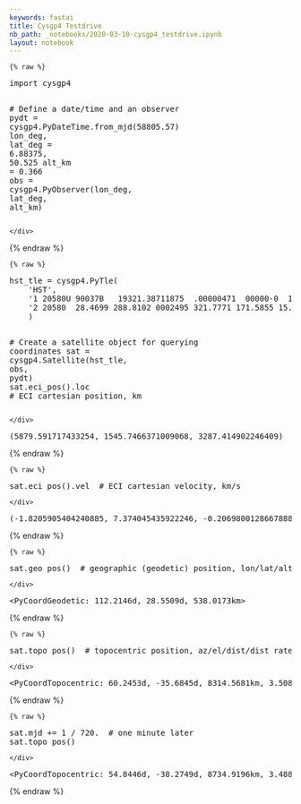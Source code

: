 ```yaml
---
keywords: fastai
title: Cysgp4 Testdrive
nb_path: _notebooks/2020-03-10-cysgp4_testdrive.ipynb
layout: notebook
---
```


<!--
#################################################
### THIS FILE WAS AUTOGENERATED! DO NOT EDIT! ###
#################################################
# file to edit: _notebooks/2020-03-10-cysgp4_testdrive.ipynb
-->

<div class="container" id="notebook-container">
        
    {% raw %}
    
<div class="cell border-box-sizing code_cell rendered">
<div class="input">

<div class="inner_cell">
    <div class="input_area">
<div class=" highlight hl-ipython3"><pre><span></span><span class="kn">import</span> <span class="nn">cysgp4</span>

<span class="c1"># Define a date/time and an observer</span>
<span class="n">pydt</span> <span class="o">=</span> <span class="n">cysgp4</span><span class="o">.</span><span class="n">PyDateTime</span><span class="o">.</span><span class="n">from_mjd</span><span class="p">(</span><span class="mf">58805.57</span><span class="p">)</span>
<span class="n">lon_deg</span><span class="p">,</span> <span class="n">lat_deg</span> <span class="o">=</span> <span class="mf">6.88375</span><span class="p">,</span> <span class="mf">50.525</span>
<span class="n">alt_km</span> <span class="o">=</span> <span class="mf">0.366</span>
<span class="n">obs</span> <span class="o">=</span> <span class="n">cysgp4</span><span class="o">.</span><span class="n">PyObserver</span><span class="p">(</span><span class="n">lon_deg</span><span class="p">,</span> <span class="n">lat_deg</span><span class="p">,</span> <span class="n">alt_km</span><span class="p">)</span>
</pre></div>

    </div>
</div>
</div>

</div>
    {% endraw %}

    {% raw %}
    
<div class="cell border-box-sizing code_cell rendered">
<div class="input">

<div class="inner_cell">
    <div class="input_area">
<div class=" highlight hl-ipython3"><pre><span></span><span class="n">hst_tle</span> <span class="o">=</span> <span class="n">cysgp4</span><span class="o">.</span><span class="n">PyTle</span><span class="p">(</span>
    <span class="s1">&#39;HST&#39;</span><span class="p">,</span>
    <span class="s1">&#39;1 20580U 90037B   19321.38711875  .00000471  00000-0  17700-4 0  9991&#39;</span><span class="p">,</span>
    <span class="s1">&#39;2 20580  28.4699 288.8102 0002495 321.7771 171.5855 15.09299865423838&#39;</span><span class="p">,</span>
    <span class="p">)</span>

<span class="c1"># Create a satellite object for querying coordinates</span>
<span class="n">sat</span> <span class="o">=</span> <span class="n">cysgp4</span><span class="o">.</span><span class="n">Satellite</span><span class="p">(</span><span class="n">hst_tle</span><span class="p">,</span> <span class="n">obs</span><span class="p">,</span> <span class="n">pydt</span><span class="p">)</span>
<span class="n">sat</span><span class="o">.</span><span class="n">eci_pos</span><span class="p">()</span><span class="o">.</span><span class="n">loc</span>  <span class="c1"># ECI cartesian position, km</span>
</pre></div>

    </div>
</div>
</div>

<div class="output_wrapper">
<div class="output">

<div class="output_area">



<div class="output_text output_subarea output_execute_result">
<pre>(5879.591717433254, 1545.7466371009068, 3287.414902246409)</pre>
</div>

</div>

</div>
</div>

</div>
    {% endraw %}

    {% raw %}
    
<div class="cell border-box-sizing code_cell rendered">
<div class="input">

<div class="inner_cell">
    <div class="input_area">
<div class=" highlight hl-ipython3"><pre><span></span><span class="n">sat</span><span class="o">.</span><span class="n">eci_pos</span><span class="p">()</span><span class="o">.</span><span class="n">vel</span>  <span class="c1"># ECI cartesian velocity, km/s</span>
</pre></div>

    </div>
</div>
</div>

<div class="output_wrapper">
<div class="output">

<div class="output_area">



<div class="output_text output_subarea output_execute_result">
<pre>(-1.8205905404240885, 7.374045435922246, -0.20698001286678888)</pre>
</div>

</div>

</div>
</div>

</div>
    {% endraw %}

    {% raw %}
    
<div class="cell border-box-sizing code_cell rendered">
<div class="input">

<div class="inner_cell">
    <div class="input_area">
<div class=" highlight hl-ipython3"><pre><span></span><span class="n">sat</span><span class="o">.</span><span class="n">geo_pos</span><span class="p">()</span>  <span class="c1"># geographic (geodetic) position, lon/lat/alt</span>
</pre></div>

    </div>
</div>
</div>

<div class="output_wrapper">
<div class="output">

<div class="output_area">



<div class="output_text output_subarea output_execute_result">
<pre>&lt;PyCoordGeodetic: 112.2146d, 28.5509d, 538.0173km&gt;</pre>
</div>

</div>

</div>
</div>

</div>
    {% endraw %}

    {% raw %}
    
<div class="cell border-box-sizing code_cell rendered">
<div class="input">

<div class="inner_cell">
    <div class="input_area">
<div class=" highlight hl-ipython3"><pre><span></span><span class="n">sat</span><span class="o">.</span><span class="n">topo_pos</span><span class="p">()</span>  <span class="c1"># topocentric position, az/el/dist/dist_rate</span>
</pre></div>

    </div>
</div>
</div>

<div class="output_wrapper">
<div class="output">

<div class="output_area">



<div class="output_text output_subarea output_execute_result">
<pre>&lt;PyCoordTopocentric: 60.2453d, -35.6845d, 8314.5681km, 3.5087km/s&gt;</pre>
</div>

</div>

</div>
</div>

</div>
    {% endraw %}

    {% raw %}
    
<div class="cell border-box-sizing code_cell rendered">
<div class="input">

<div class="inner_cell">
    <div class="input_area">
<div class=" highlight hl-ipython3"><pre><span></span><span class="n">sat</span><span class="o">.</span><span class="n">mjd</span> <span class="o">+=</span> <span class="mi">1</span> <span class="o">/</span> <span class="mf">720.</span>  <span class="c1"># one minute later</span>
<span class="n">sat</span><span class="o">.</span><span class="n">topo_pos</span><span class="p">()</span>
</pre></div>

    </div>
</div>
</div>

<div class="output_wrapper">
<div class="output">

<div class="output_area">



<div class="output_text output_subarea output_execute_result">
<pre>&lt;PyCoordTopocentric: 54.8446d, -38.2749d, 8734.9196km, 3.4885km/s&gt;</pre>
</div>

</div>

</div>
</div>

</div>
    {% endraw %}

</div>
 

